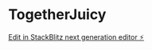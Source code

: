 # TogetherJuicy

[Edit in StackBlitz next generation editor ⚡️](https://stackblitz.com/~/github.com/juicyflux999/TogetherJuicy)